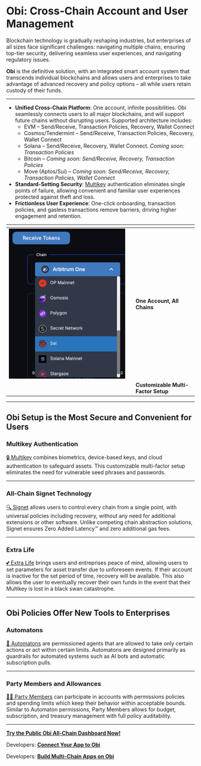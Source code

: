 # Obi: Cross-Chain Account and User Management

Blockchain technology is gradually reshaping industries, but enterprises of all sizes face significant challenges: navigating multiple chains, ensuring top-tier security, delivering seamless user experiences, and navigating regulatory issues.

**Obi** is the definitive solution, with an integrated smart account system that transcends individual blockchains and allows users and enterprises to take advantage of advanced recovery and policy options – all while users retain custody of their funds.

***

* **Unified Cross-Chain Platform**: One account, infinite possibilities. Obi seamlessly connects users to all major blockchains, and will support future chains without disrupting users. Supported architecture includes:
  * EVM – Send/Receive, Transaction Policies, Recovery, Wallet Connect
  * Cosmos/Tendermint – Send/Receive, Transaction Policies, Recovery, Wallet Connect
  * Solana – Send/Receive, Recovery, Wallet Connect. _Coming soon: Transaction Policies_
  * Bitcoin – _Coming soon: Send/Receive, Recovery, Transaction Policies_
  * Move (Aptos/Sui) – _Coming soon: Send/Receive, Recovery, Transaction Policies, Wallet Connect_
* **Standard-Setting Security**: [Multikey](obi-smart-account-suite/multikey/) authentication eliminates single points of failure, allowing convenient and familiar user experiences protected against theft and loss.
* **Frictionless User Experience**: One-click onboarding, transaction policies, and gasless transactions remove barriers, driving higher engagement and retention.

<table data-card-size="large" data-view="cards"><thead><tr><th></th><th></th><th></th></tr></thead><tbody><tr><td><img src="../.gitbook/assets/image (2).png" alt="" data-size="original"></td><td></td><td><strong>One Account, All Chains</strong></td></tr><tr><td><img src="../.gitbook/assets/Screenshot 2024-11-12 at 11.17.40 AM.png" alt="" data-size="original"></td><td></td><td><strong>Customizable Multi-Factor Setup</strong></td></tr></tbody></table>

***

## Obi Setup is the Most Secure and Convenient for Users&#x20;

### **Multikey Authentication**

[🔒 Multikey](obi-smart-account-suite/multikey/) combines biometrics, device-based keys, and cloud authentication to safeguard assets. This customizable multi-factor setup eliminates the need for vulnerable seed phrases and passwords.

***

### **All-Chain Signet Technology**

[🔍 Signet](obi-smart-account-suite/signet/) allows users to control every chain from a single point, with universal policies including recovery, without any need for additional extensions or other software. Unlike competing chain abstraction solutions, Signet ensures Zero Added Latency™️ and zero additional gas fees.

***

### **Extra Life**

[💕 Extra Life](obi-smart-account-suite/extra-life.md) brings users and entreprises peace of mind, allowing users to set parameters for asset transfer due to unforeseen events. If their account is inactive for the set period of time, recovery will be available. This also allows the user to eventually recover their own funds in the event that their Multikey is lost in a black swan catastrophe.

***

## Obi Policies Offer New Tools to Enterprises&#x20;

### **Automatons**

[🤖 Automatons](obi-smart-account-suite/automatons.md) are permissioned agents that are allowed to take only certain actions or act within certain limits. Automatons are designed primarily as guardrails for automated systems such as AI bots and automatic subscription pulls.

***

### **Party Members and Allowances**

[🧙‍♂️ Party Members](obi-smart-account-suite/party-members/) can participate in accounts with permissions policies and spending limits which keep their behavior within acceptable bounds. Similar to Automaton permissions, Party Members allows for budget, subscription, and treasury management with full policy auditability.

***

[**Try the Public Obi All-Chain Dashboard Now!**](../)

Developers: [**Connect Your App to Obi**](dev-quickstart-connecting-your-app.md)

Developers: [**Build Multi-Chain Apps on Obi**](dev-quickstart-building-multi-chain-apps.md)
